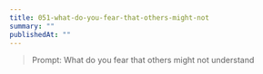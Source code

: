 ```yaml
---
title: 051-what-do-you-fear-that-others-might-not
summary: ""
publishedAt: ""
---
```


> Prompt: What do you fear that others might not understand

